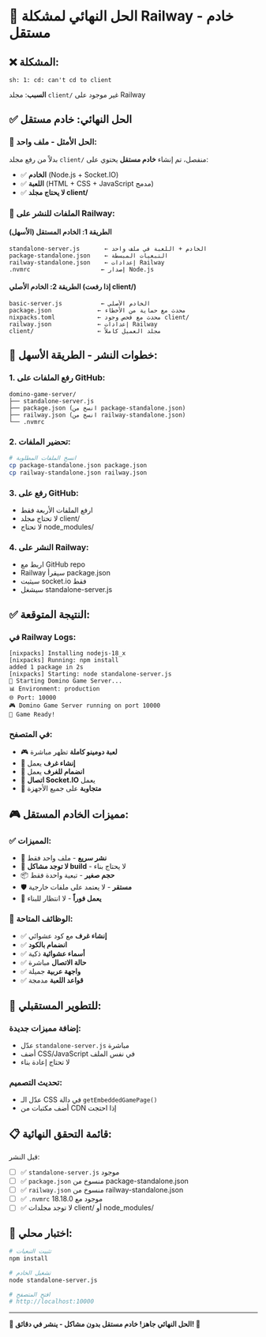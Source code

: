 # 🚂 الحل النهائي لمشكلة Railway - خادم مستقل

## ❌ المشكلة:
```
sh: 1: cd: can't cd to client
```
**السبب**: مجلد `client/` غير موجود على Railway

## ✅ الحل النهائي: خادم مستقل

### 🎯 **الحل الأمثل - ملف واحد:**

بدلاً من رفع مجلد `client/` منفصل، تم إنشاء **خادم مستقل** يحتوي على:
- ✅ **الخادم** (Node.js + Socket.IO)
- ✅ **اللعبة** (HTML + CSS + JavaScript مدمج)
- ✅ **لا يحتاج مجلد client/**

### 📁 **الملفات للنشر على Railway:**

#### **الطريقة 1: الخادم المستقل (الأسهل)**
```
standalone-server.js       ← الخادم + اللعبة في ملف واحد
package-standalone.json    ← التبعيات المبسطة
railway-standalone.json    ← إعدادات Railway
.nvmrc                    ← إصدار Node.js
```

#### **الطريقة 2: الخادم الأصلي (إذا رفعت client/)**
```
basic-server.js           ← الخادم الأصلي
package.json             ← محدث مع حماية من الأخطاء
nixpacks.toml            ← محدث مع فحص وجود client/
railway.json             ← إعدادات Railway
client/                  ← مجلد العميل كاملاً
```

## 🚀 **خطوات النشر - الطريقة الأسهل:**

### **1. رفع الملفات على GitHub:**
```
domino-game-server/
├── standalone-server.js
├── package.json (انسخ من package-standalone.json)
├── railway.json (انسخ من railway-standalone.json)
└── .nvmrc
```

### **2. تحضير الملفات:**
```bash
# انسخ الملفات المطلوبة
cp package-standalone.json package.json
cp railway-standalone.json railway.json
```

### **3. رفع على GitHub:**
- ارفع الملفات الأربعة فقط
- لا تحتاج مجلد client/
- لا تحتاج node_modules/

### **4. النشر على Railway:**
- اربط مع GitHub repo
- Railway سيقرأ package.json
- سيثبت socket.io فقط
- سيشغل standalone-server.js

## ✅ **النتيجة المتوقعة:**

### **في Railway Logs:**
```
[nixpacks] Installing nodejs-18_x
[nixpacks] Running: npm install
added 1 package in 2s
[nixpacks] Starting: node standalone-server.js
🚂 Starting Domino Game Server...
📊 Environment: production
🌐 Port: 10000
🎮 Domino Game Server running on port 10000
🎲 Game Ready!
```

### **في المتصفح:**
- 🎮 **لعبة دومينو كاملة** تظهر مباشرة
- 🎯 **إنشاء غرف** يعمل
- 👥 **انضمام للغرف** يعمل
- 💬 **اتصال Socket.IO** يعمل
- 📱 **متجاوبة** على جميع الأجهزة

## 🎮 **مميزات الخادم المستقل:**

### **✅ المميزات:**
- 🚀 **نشر سريع** - ملف واحد فقط
- 🔧 **لا توجد مشاكل build** - لا يحتاج بناء
- 📦 **حجم صغير** - تبعية واحدة فقط
- 🛡️ **مستقر** - لا يعتمد على ملفات خارجية
- 🎯 **يعمل فوراً** - لا انتظار للبناء

### **🎲 الوظائف المتاحة:**
- ✅ **إنشاء غرف** مع كود عشوائي
- ✅ **انضمام بالكود**
- ✅ **أسماء عشوائية** ذكية
- ✅ **حالة الاتصال** مباشرة
- ✅ **واجهة عربية** جميلة
- ✅ **قواعد اللعبة** مدمجة

## 🔧 **للتطوير المستقبلي:**

### **إضافة مميزات جديدة:**
- عدّل `standalone-server.js` مباشرة
- أضف CSS/JavaScript في نفس الملف
- لا تحتاج إعادة بناء

### **تحديث التصميم:**
- عدّل الـ CSS في دالة `getEmbeddedGamePage()`
- أضف مكتبات من CDN إذا احتجت

## 📋 **قائمة التحقق النهائية:**

قبل النشر:
- [ ] ✅ `standalone-server.js` موجود
- [ ] ✅ `package.json` منسوخ من package-standalone.json
- [ ] ✅ `railway.json` منسوخ من railway-standalone.json  
- [ ] ✅ `.nvmrc` موجود مع 18.18.0
- [ ] ✅ لا توجد مجلدات client/ أو node_modules/

## 🎯 **اختبار محلي:**

```bash
# تثبيت التبعيات
npm install

# تشغيل الخادم
node standalone-server.js

# افتح المتصفح
# http://localhost:10000
```

---

**🎉 الحل النهائي جاهز! خادم مستقل بدون مشاكل - ينشر في دقائق! 🚂**
